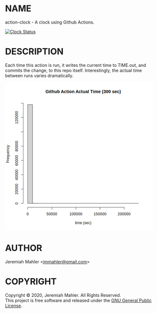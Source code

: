 
# NAME

action-clock - A clock using Github Actions.

[![Clock Status](https://github.com/jmahler/action-clock/workflows/Clock/badge.svg)](https://github.com/jmahler/action-clock/actions?query=workflow%3AClock)

# DESCRIPTION

Each time this action is run, it writes the current time
to TIME.out, and commits the change, to this repo itself.
Interestingly, the actual time between runs varies dramatically.

![github-action-actual-time](https://raw.githubusercontent.com/jmahler/action-clock/main/github-action-actual-time.png)

# AUTHOR

Jeremiah Mahler &lt;jmmahler@gmail.com&gt;

# COPYRIGHT

Copyright &copy; 2020, Jeremiah Mahler.  All Rights Reserved.<br>
This project is free software and released under
the [GNU General Public License][gpl].

 [gpl]: http://www.gnu.org/licenses/gpl.html
